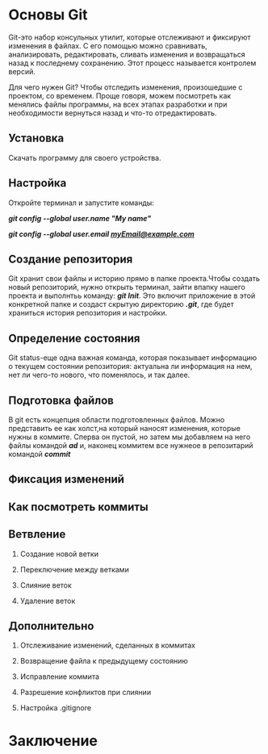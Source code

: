 # Основы Git 

Git-это набор консульных утилит, которые отслеживают и фиксируют изменения в файлах. С его помощью можно сравнивать, анализировать, редактировать, сливать изменения и возвращаться назад к последнему сохранению. Этот процесс называется контролем версий.

Для чего нужен Git? Чтобы отследить изменения, произошедшие с проектом, со временем. Проще говоря, можем посмотреть как менялись файлы программы, на всех этапах разработки и при необходимости вернуться назад и что-то отредактировать.
## Установка

Скачать программу для своего устройства.

## Настройка

Откройте терминал и запустите команды:

***git config --global user.name "My name"***

***git config --global user.email myEmail@example.com***




## Создание репозитория

Git хранит свои файлы и историю прямо в папке проекта.Чтобы создать новый репозиторий, нужно открыть терминал, зайти впапку нашего проекта и выполнтьь команду: ***git Init***. Это включит приложение в этой конкретной папке и создаст скрытую директорию ***.git***, где будет храниться история репозитория и настройки.
## Определение состояния

Git status-еще одна важная команда, которая показывает информацию о текущем состоянии репозитория: актуальна ли информация на нем, нет ли чего-то нового, что поменялось, и так далее.

## Подготовка файлов

 В git есть концепция области подготовленных файлов. Можно представить ее как холст,на который наносят изменения, которые нужны в коммите. Сперва он пустой, но затем мы добавляем на него файлы командой ***ad*** и, наконец коммитем все нужнеое в репозитарий командой ***commit***


## Фиксация изменений


## Как посмотреть коммиты
## Ветвление 
1. Создание новой ветки

2. Переключение между ветками

3. Слияние веток

4. Удаление веток

## Дополнительно

1. Отслеживание изменений, сделанных в коммитах

2. Возвращение файла к предыдущему состоянию

3. Исправление коммита

4. Разрешение конфликтов при слиянии

5. Настройка .gitignore

# Заключение  

